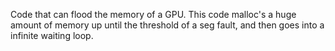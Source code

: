 Code that can flood the memory of a GPU. This code malloc's a huge amount of memory up until the threshold of a seg fault, and then goes into a infinite waiting loop.   
